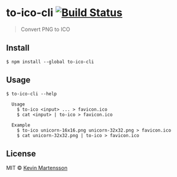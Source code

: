 # to-ico-cli [![Build Status](https://travis-ci.org/kevva/to-ico-cli.svg?branch=master)](https://travis-ci.org/kevva/to-ico-cli)

> Convert PNG to ICO


## Install

```
$ npm install --global to-ico-cli
```


## Usage

```
$ to-ico-cli --help

  Usage
    $ to-ico <input> ... > favicon.ico
    $ cat <input> | to-ico > favicon.ico

  Example
    $ to-ico unicorn-16x16.png unicorn-32x32.png > favicon.ico
    $ cat unicorn-32x32.png | to-ico > favicon.ico
```


## License

MIT © [Kevin Martensson](https://github.com/kevva)
